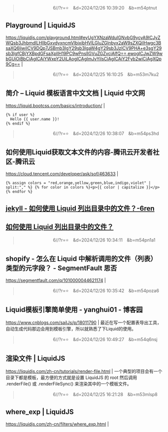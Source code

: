 
>　　　　　　　　6//?r=⭐　&d=2024/12/26 10:39:20　&b=m54ptnut
## Playground | LiquidJS
https://liquidjs.com/playground.html#eyUgYXNzaWduIGNvbG9ycyA9ICJyZWQsb3JhbmdlLHllbGxvdyxncmVlbixibHVlLGluZGlnbyx2aW9sZXQiIHwgc3BsaXQ6IiwiICV9DQp7JSBmb3IgY29sb3IgaW4gY29sb3JzICV9PHA+e3sgY29sb3IgfCBjYXBpdGFsaXplIH19PC9wPnslIGVuZGZvciAlfQ==,ewogICJwZW9wbGUiOiBbCiAgICAiYWxpY2UiLAogICAgImJvYiIsCiAgICAiY2Fyb2wiCiAgXQp9Cg==
|

>　　　　　　　　6//?r=⭐　&d=2024/12/25 16:10:25　&b=m53m7ku2
## 简介 – Liquid 模板语言中文文档 | Liquid 中文网
https://liquid.bootcss.com/basics/introduction/
|
```Liquid
{% if user %}
  Hello {{ user.name }}!
{% endif %}
```
>　　　　　　　　6//?r=⭐　&d=2024/12/26 10:38:07　&b=m54ps3hd
## 如何使用Liquid获取文本文件的内容-腾讯云开发者社区-腾讯云
https://cloud.tencent.com/developer/ask/sof/463633
|
```liquid
{% assign colors = "red,orange,yellow,green,blue,indigo,violet" | split:"," %} {% for color in colors %}<p>{{ color | capitalize }}</p>{% endfor %}
```

## [jekyll - 如何使用 **Liquid** 列出**目录**中的文件？-6ren](https://www.6ren.com/article/23/7303794/detail.html)

## [如何使用 **Liquid** 列出**目录**中的文件？](https://www.huntsbot.com/qa/OK48X/how-to-list-files-in-a-directory-with-liquid?lang=zh_CN)

>　　　　　　　　6//?r=⭐　&d=2024/12/26 10:34:11　&b=m54pn1a1
## shopify - 怎么在 Liquid 中解析调用的文件（列表）类型的元字段？ - SegmentFault 思否
https://segmentfault.com/q/1010000044621174
|

>　　　　　　　　6//?r=⭐　&d=2024/12/26 10:35:42　&b=m54poza6
## Liquid模板引擎简单使用 - yanghui01 - 博客园
https://www.cnblogs.com/sailJs/p/18011790
|
最近在写一个配置表导出工具，自动生成代码那边会用到模板引擎，所以就熟悉了下Liquid的使用。

>　　　　　　　　6//?r=⭐　&d=2024/12/26 10:49:27　&b=m54q6nsj
## 渲染文件 | LiquidJS
https://liquidjs.com/zh-cn/tutorials/render-file.html
|
一个典型的项目会有一个目录下都是模板，最方便的方式就是设置 LiquidJS 的 root 然后调用 .renderFile() 或 .renderFileSync() 来渲染其中的一个模板文件。

>　　　　　　　　6//?r=⭐　&d=2024/12/25 16:21:28　&b=m53mlsp8
## where_exp | LiquidJS
https://liquidjs.com/zh-cn/filters/where_exp.html
|

